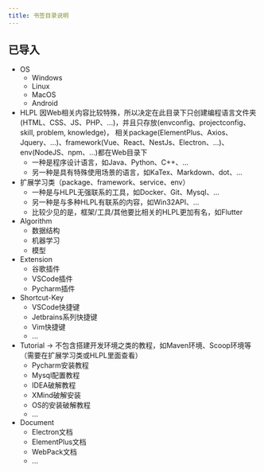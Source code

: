 ```yaml
---
title: 书签目录说明
---
```


## 已导入

- OS
	- Windows
	- Linux
	- MacOS
	- Android
- HLPL
	因Web相关内容比较特殊，所以决定在此目录下只创建编程语言文件夹(HTML、CSS、JS、PHP、...)，并且只存放(envconfig、projectconfig、skill, problem, knowledge)，
	相关package(ElementPlus、Axios、Jquery、...)、framework(Vue、React、NestJs、Electron、...)、env(NodeJS、npm、...)都在Web目录下
	- 一种是程序设计语言，如Java、Python、C++、...
	- 另一种是具有特殊使用场景的语言，如KaTex、Markdown、dot、...
- 扩展学习类（package、framework、service、env）
	- 一种是与HLPL无强联系的工具，如Docker、Git、Mysql、...
	- 另一种是与多种HLPL有联系的内容，如Win32API、...
	- 比较少见的是，框架/工具/其他要比相关的HLPL更加有名，如Flutter
- Algorithm
	- 数据结构
	- 机器学习
	- 模型
- Extension
	- 谷歌插件
	- VSCode插件
	- Pycharm插件
- Shortcut-Key
	- VSCode快捷键
	- Jetbrains系列快捷键
	- Vim快捷键
	- ...
- Tutorial -> 不包含搭建开发环境之类的教程，如Maven环境、Scoop环境等（需要在扩展学习类或HLPL里面查看）
	- Pycharm安装教程
	- Mysql配置教程
	- IDEA破解教程
	- XMind破解安装
	- OS的安装破解教程
	- ...
- Document
	- Electron文档
	- ElementPlus文档
	- WebPack文档
	- ...